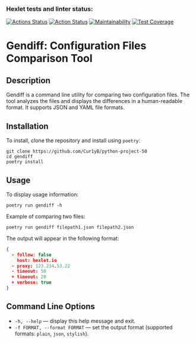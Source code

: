 ### Hexlet tests and linter status:
[![Actions Status](https://github.com/krivitsky-anton/python-project-50/actions/workflows/hexlet-check.yml/badge.svg)](https://github.com/krivitsky-anton/python-project-50/actions)
[![Action Status](https://github.com/krivitsky-anton/python-project-50/actions/workflows/pyci.yml/badge.svg)](https://github.com/krivitsky-anton/python-project-50/actions)
[![Maintainability](https://api.codeclimate.com/v1/badges/df66c0cbbeca7d822f23/maintainability)](https://codeclimate.com/github/krivitsky-anton/python-project-50)
[![Test Coverage](https://api.codeclimate.com/v1/badges/df66c0cbbeca7d822f23/test_coverage)](https://codeclimate.com/github/krivitsky-anton/python-project-50)

# Gendiff: Configuration Files Comparison Tool

## Description

Gendiff is a command line utility for comparing two configuration files. The tool analyzes the files and displays the differences in a human-readable format. It supports JSON and YAML file formats.

## Installation

To install, clone the repository and install using `poetry`:

```shell
git clone https://github.com/Cur1yB/python-project-50
cd gendiff
poetry install
```

## Usage

To display usage information:

```shell
poetry run gendiff -h
```

Example of comparing two files:

```shell
poetry run gendiff filepath1.json filepath2.json
```

The output will appear in the following format:

```json
{
  - follow: false
    host: hexlet.io
  - proxy: 123.234.53.22
  - timeout: 50
  + timeout: 20
  + verbose: true
}
```

## Command Line Options

- `-h, --help` — display this help message and exit.
- `-f FORMAT, --format FORMAT` — set the output format (supported formats: `plain`, `json`, `stylish`).

